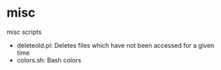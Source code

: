misc
====

misc scripts

- deleteold.pl: Deletes files which have not been accessed for a given time
- colors.sh: Bash colors
